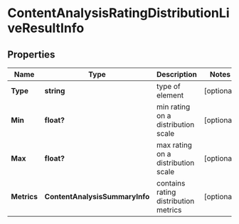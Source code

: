 # ContentAnalysisRatingDistributionLiveResultInfo


## Properties

| Name | Type | Description | Notes |
|------------ | ------------- | ------------- | -------------|
**Type** | **string** | type of element |[optional]|
**Min** | **float?** | min rating on a distribution scale |[optional]|
**Max** | **float?** | max rating on a distribution scale |[optional]|
**Metrics** | **ContentAnalysisSummaryInfo** | contains rating distribution metrics |[optional]|